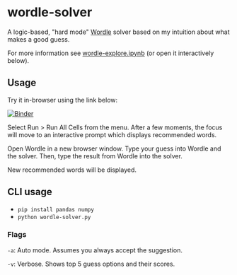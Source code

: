 # wordle-solver

A logic-based, "hard mode" [Wordle](https://www.nytimes.com/games/wordle/index.html) solver based on my intuition about what makes a good guess.

For more information see [wordle-explore.ipynb](https://github.com/juleskuehn/wordle-solver/blob/main/wordle-explore.ipynb) (or open it interactively below).

## Usage
Try it in-browser using the link below:

[![Binder](https://mybinder.org/badge_logo.svg)](https://mybinder.org/v2/gh/juleskuehn/wordle-solver/HEAD?labpath=wordle-explore.ipynb)

Select Run > Run All Cells from the menu. After a few moments, the focus will move to an interactive prompt which displays recommended words.

Open Wordle in a new browser window. Type your guess into Wordle and the solver. Then, type the result from Wordle into the solver.

New recommended words will be displayed.

## CLI usage
* `pip install pandas numpy`
* `python wordle-solver.py`
 
### Flags
`-a`: Auto mode. Assumes you always accept the suggestion.

`-v`: Verbose. Shows top 5 guess options and their scores.
